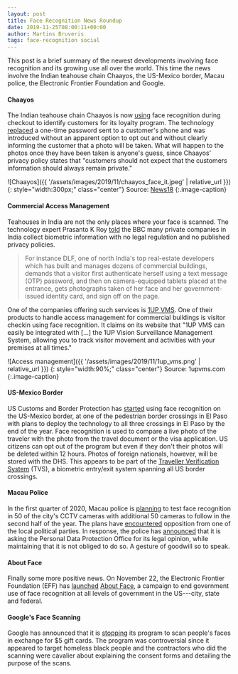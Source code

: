```yaml
---
layout: post
title: Face Recognition News Roundup
date: 2019-11-25T08:00:11+00:00
author: Martins Bruveris
tags: face-recognition social
---
```

This post is a brief summary of the newest developments involving face recognition and its growing use all over the world. This time the news involve the Indian teahouse chain Chaayos, the US-Mexico border, Macau police, the Electronic Frontier Foundation and Google.

<!--more-->

<h4>Chaayos</h4>
The Indian teahouse chain Chaayos is now <a href="https://www.bbc.co.uk/news/world-asia-india-50499380">using</a> face recognition during checkout to identify customers for its loyalty program. The technology <a href="https://www.news18.com/news/tech/chaayos-insists-they-only-use-your-facial-data-to-let-you-buy-a-cup-of-chai-quickly-2396021.html">replaced</a> a one-time password sent to a customer's phone and was introduced without an apparent option to opt out and without clearly informing the customer that a photo will be taken. What will happen to the photos once they have been taken is anyone's guess, since Chaayos' privacy policy states that "customers should not expect that the customers information should always remain private."

![Chaayos]({{ '/assets/images/2019/11/chaayos_face_it.jpeg' | relative_url }})
{: style="width:300px;" class="center"}
Source: [News18](https://www.news18.com/news/tech/chaayos-insists-they-only-use-your-facial-data-to-let-you-buy-a-cup-of-chai-quickly-2396021.html)
{:.image-caption}

<h4>Commercial Access Management</h4>
Teahouses in India are not the only places where your face is scanned. The technology expert Prasanto K Roy <a href="https://www.bbc.co.uk/news/world-asia-india-50499380">told</a> the BBC many private companies in India collect biometric information with no legal regulation and no published privacy policies.
<blockquote>For instance DLF, one of north India's top real-estate developers which has built and manages dozens of commercial buildings, demands that a visitor first authenticate herself using a text message (OTP) password, and then on camera-equipped tablets placed at the entrance, gets photographs taken of her face and her government-issued identity card, and sign off on the page.</blockquote>
One of the companies offering such services is <a href="https://1upvms.com/">1UP VMS</a>. One of their products to handle access management for commercial buildings is visitor checkin using face recognition. It claims on its website that "1UP VMS can easily be integrated with [...] the 1UP Vision Surveillance Management System, allowing you to track visitor movement and activities with your premises at all times."

![Access management]({{ '/assets/images/2019/11/1up_vms.png' | relative_url }})
{: style="width:90%;" class="center"}
Source: 1upvms.com
{:.image-caption}

<h4>US-Mexico Border</h4>
US Customs and Border Protection has <a href="https://www.borderreport.com/news/dhs-to-deploy-facial-recognition-technology-at-border-with-mexico/">started</a> using face recognition on the US-Mexico border, at one of the pedestrian border crossings in El Paso with plans to deploy the technology to all three crossings in El Paso by the end of the year. Face recognition is used to compare a live photo of the traveler with the photo from the travel document or the visa application. US citizens can opt out of the program but even if they don't their photos will be deleted within 12 hours. Photos of foreign nationals, however, will be stored with the DHS. This appears to be part of the <a href="https://www.dhs.gov/publication/dhscbppia-056-traveler-verification-service-0">Traveller Verification System</a> (TVS), a biometric entry/exit system spanning all US border crossings.
<h4>Macau Police</h4>
In the first quarter of 2020, Macau police is <a href="https://macaudailytimes.com.mo/police-to-test-surveillance-cameras-facial-recognition-in-2020.html">planning</a> to test face recognition in 50 of the city's CCTV cameras with additional 50 cameras to follow in the second half of the year. The plans have <a href="https://macaudailytimes.com.mo/new-macau-demands-shelving-of-facial-recognition-trial.html">encountered</a> opposition from one of the local political parties. In response, the police has <a href="https://www.macaubusiness.com/police-to-ask-data-protection-opinion-to-test-face-recognition/">announced</a> that it is asking the Personal Data Protection Office for its legal opinion, while maintaining that it is not obliged to do so. A gesture of goodwill so to speak.
<h4>About Face</h4>
Finally some more positive news. On November 22, the Electronic Frontier Foundation (EFF) has <a href="https://boingboing.net/2019/11/22/face-off-2.html">launched</a> <a href="https://www.eff.org/aboutface">About Face</a>, a campaign to end government use of face recognition at all levels of government in the US---city, state and federal.
<h4>Google's Face Scanning</h4>
Google has announced that it is <a href="https://futurism.com/the-byte/google-stop-training-ai-homeless-peoples-faces">stopping</a> its program to scan people's faces in exchange for $5 gift cards. The program was controversial since it appeared to target homeless black people and the contractors who did the scanning were cavalier about explaining the consent forms and detailing the purpose of the scans.
